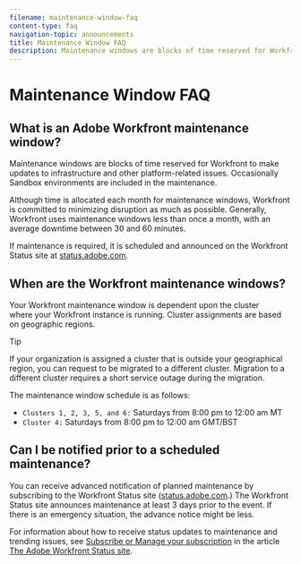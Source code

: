 ```yaml
---
filename: maintenance-window-faq
content-type: faq
navigation-topic: announcements
title: Maintenance Window FAQ
description: Maintenance windows are blocks of time reserved for Workfront to make updates to infrastructure and other platform-related issues. Occasionally Sandbox environments are included in the maintenance.
---
```


# Maintenance Window FAQ

## What is an Adobe Workfront maintenance window?

Maintenance windows are blocks of time reserved for Workfront to make updates to infrastructure and other platform-related issues. Occasionally Sandbox environments are included in the maintenance.

Although time is allocated each month for maintenance windows, Workfront is committed to minimizing disruption as much as possible. Generally, Workfront uses maintenance windows less than once a month, with an average downtime between 30 and 60 minutes.

If maintenance is required, it is scheduled and announced on the Workfront Status site at [status.adobe.com](https://status.adobe.com/).

## When are the Workfront maintenance windows?

Your Workfront maintenance window is dependent upon the cluster where&nbsp;your Workfront instance is running. Cluster assignments are based on geographic regions.

>[!TIP]
>
>If your organization is assigned a cluster that is outside your geographical region, you can request to be migrated to a different cluster. Migration to a different cluster requires a short service outage during the migration. <!--For more information, see [Migrating to another cluster](../../administration-and-setup/administrator-faqs/migrate-to-another-cluster.md).-->

The maintenance window schedule is as follows:

* ```Clusters 1, 2, 3, 5, and 6:``` Saturdays from 8:00 pm to 12:00 am MT
* ```Cluster 4:```&nbsp;Saturdays from 8:00 pm to 12:00 am GMT/BST

## Can I be notified prior to a scheduled maintenance?

You can receive advanced notification of planned maintenance by subscribing to the Workfront Status site ([status.adobe.com](https://status.adobe.com/).) The Workfront Status site announces maintenance at least 3 days prior to the event. If there is an emergency situation, the advance notice might be less.

For information about how to receive status updates to maintenance and trending issues, see [Subscribe or Manage your subscription](../../workfront-basics/tips-tricks-and-troubleshooting/understand-the-status-site.md#managing-your-subscription) in the article [The Adobe Workfront Status site](../../workfront-basics/tips-tricks-and-troubleshooting/understand-the-status-site.md).

